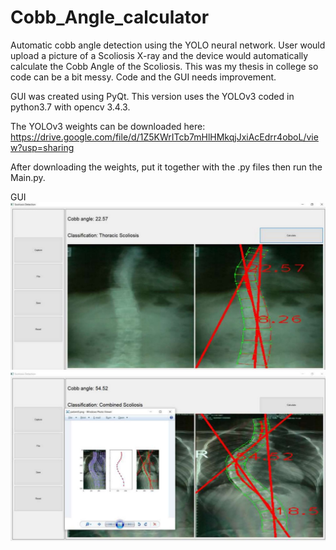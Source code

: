 # Cobb_Angle_calculator
Automatic cobb angle detection using the YOLO neural network. User would upload a picture of a Scoliosis X-ray and the device would automatically calculate the Cobb Angle of the Scoliosis.
This was my thesis in college so code can be a bit messy. Code and the GUI needs improvement.



GUI was created using PyQt.
This version uses the YOLOv3 coded in python3.7 with opencv 3.4.3.



The YOLOv3 weights can be downloaded here:
https://drive.google.com/file/d/1Z5KWrITcb7mHlHMkqjJxiAcEdrr4oboL/view?usp=sharing

After downloading the weights, put it together with the .py files then run the Main.py.


GUI
![alt text](https://github.com/cyrillelanchua/Cobb_Angle_calculator/blob/main/Documentation/Sample%201.JPG)
![alt text](https://github.com/cyrillelanchua/Cobb_Angle_calculator/blob/main/Documentation/Sample%202.JPG)
